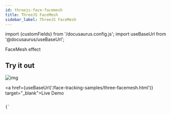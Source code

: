 ```yaml
---
id: threejs-face-facemesh
title: ThreeJS FaceMesh
sidebar_label: ThreeJS FaceMesh
---
```


import {customFields} from '/docusaurus.config.js';
import useBaseUrl from '@docusaurus/useBaseUrl';

FaceMesh effect

## Try it out
![img](/img/demo/face-mesh-demo.gif)

<a href={useBaseUrl('/face-tracking-samples/three-facemesh.html')} target="_blank">Live Demo</a>

<code>
{`
<html>
  <head>
    <script async src="https://unpkg.com/es-module-shims@1.3.6/dist/es-module-shims.js"></script>
    <script type="importmap">
    {
      "imports": {
	"three": "https://unpkg.com/three@0.147.0/build/three.module.js",
	"three/addons/": "https://unpkg.com/three@0.147.0/examples/jsm/",
	"mindar-face-three":"https://cdn.jsdelivr.net/npm/mind-ar@1.2.0/dist/mindar-face-three.prod.js"
      }
    }
    <script type="module">
      import * as THREE from 'three';
      import { MindARThree } from 'mindar-face-three';
      const mindarThree = new MindARThree({
	container: document.querySelector("#container"),
      });
      const {renderer, scene, camera} = mindarThree;
      const light = new THREE.HemisphereLight( 0xffffff, 0xbbbbff, 1 );
      scene.add(light);
      const faceMesh = mindarThree.addFaceMesh();
      const texture = new THREE.TextureLoader().load('./assets/canonical_face_model_uv_visualization.png');
      faceMesh.material.map = texture;
      faceMesh.material.transparent = true;
      faceMesh.material.needsUpdate = true;
      scene.add(faceMesh);
      const start = async() => {
	await mindarThree.start();
	renderer.setAnimationLoop(() => {
	  renderer.render(scene, camera);
	});
      }
      start();
    </script>
    <style>
      body {
	margin: 0;
      }
      #container {
	width: 100vw;
	height: 100vh;
	position: relative;
	overflow: hidden;
      }
    </style>
  </head>
  <body>
    <div id="container">
    </div>
  </body>
</html>
`}
</code>
